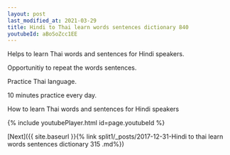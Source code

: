 ```yaml
---
layout: post
last_modified_at: 2021-03-29
title: Hindi to Thai learn words sentences dictionary 840 
youtubeId: aBoSoZcc1EE
---
```

 
 
Helps to learn Thai words and sentences for Hindi speakers.

Opportunitiy to repeat the words sentences. 

Practice Thai language. 
 
10 minutes practice every day. 
 
How to learn Thai words and sentences for Hindi speakers 
 
{% include youtubePlayer.html id=page.youtubeId %}
 
 
[Next]({{ site.baseurl }}{% link  split1/_posts/2017-12-31-Hindi to thai learn words sentences dictionary 315 .md%})
 
